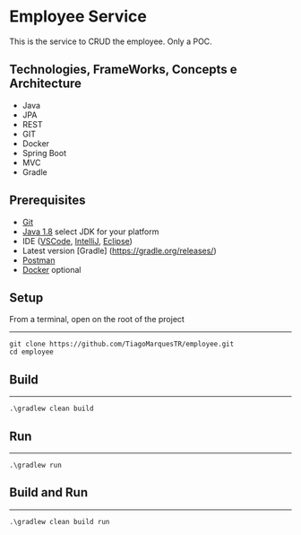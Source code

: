 
# Employee Service
This is the service to CRUD the employee. Only a POC.

## Technologies, FrameWorks, Concepts e Architecture

* Java
* JPA
* REST
* GIT
* Docker
* Spring Boot
* MVC
* Gradle

## Prerequisites

* [Git](https://git-scm.com/downloads)
* [Java 1.8](https://docs.aws.amazon.com/corretto/latest/corretto-8-ug/downloads-list.html) select JDK for your platform
* IDE ([VSCode](https://code.visualstudio.com/download), [IntelliJ](https://www.jetbrains.com/idea/download/#section=windows), [Eclipse](https://www.eclipse.org/downloads/))
* Latest version [Gradle] (https://gradle.org/releases/)
* [Postman](https://www.getpostman.com/downloads/)
* [Docker](https://www.docker.com/products/docker-desktop) optional

## Setup
From a terminal, open on the root of the project

---
    git clone https://github.com/TiagoMarquesTR/employee.git
    cd employee

## Build
---
    .\gradlew clean build

## Run
---
    .\gradlew run

## Build and Run
---
    .\gradlew clean build run